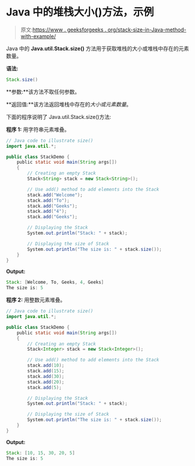 # Java 中的堆栈大小()方法，示例

> 原文:[https://www . geeksforgeeks . org/stack-size-in-Java-method-with-example/](https://www.geeksforgeeks.org/stack-size-method-in-java-with-example/)

Java 中的 **Java.util.Stack.size()** 方法用于获取堆栈的大小或堆栈中存在的元素数量。

**语法:**

```java
Stack.size()
```

**参数:**该方法不取任何参数。

**返回值:**该方法返回堆栈中存在的*大小或元素数量*。

下面的程序说明了 Java.util.Stack.size()方法:

**程序 1:** 用字符串元素堆叠。

```java
// Java code to illustrate size()
import java.util.*;

public class StackDemo {
    public static void main(String args[])
    {
        // Creating an empty Stack
        Stack<String> stack = new Stack<String>();

        // Use add() method to add elements into the Stack
        stack.add("Welcome");
        stack.add("To");
        stack.add("Geeks");
        stack.add("4");
        stack.add("Geeks");

        // Displaying the Stack
        System.out.println("Stack: " + stack);

        // Displaying the size of Stack
        System.out.println("The size is: " + stack.size());
    }
}
```

**Output:**

```java
Stack: [Welcome, To, Geeks, 4, Geeks]
The size is: 5

```

**程序 2:** 用整数元素堆叠。

```java
// Java code to illustrate size()
import java.util.*;

public class StackDemo {
    public static void main(String args[])
    {
        // Creating an empty Stack
        Stack<Integer> stack = new Stack<Integer>();

        // Use add() method to add elements into the Stack
        stack.add(10);
        stack.add(15);
        stack.add(30);
        stack.add(20);
        stack.add(5);

        // Displaying the Stack
        System.out.println("Stack: " + stack);

        // Displaying the size of Stack
        System.out.println("The size is: " + stack.size());
    }
}
```

**Output:**

```java
Stack: [10, 15, 30, 20, 5]
The size is: 5

```